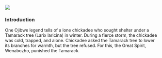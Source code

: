 <a href="https://www.juncture-digital.org"><img src="https://juncture-digital.github.io/juncture/static/images/ve-button.png"></a>

<param ve-config 
title="What We Know Now: Tracing the Tamarack"    source-image="https://upload.wikimedia.org/wikipedia/commons/4/4b/Crowns_of_Siberian_larch_in_winter.jpg"   banner="https://upload.wikimedia.org/wikipedia/commons/4/4b/Crowns_of_Siberian_larch_in_winter.jpg" 
height=100
author="Hannah Hardenbergh"
layout="vertical">

### Introduction
One Ojibwe legend tells of a lone chickadee who sought shelter under a Tamarack tree (Larix laricina) in winter. During a fierce storm, the chickadee was cold, trapped, and alone. Chickadee asked the Tamarack tree to lower its branches for warmth, but the tree refused. For this, the Great Spirit, Wenabozho, punished the Tamarack.
<param ve-image
	   src="wc:Larix_sibirica_with_golden_foliage.jpg"
	   caption="Tamarack tree needles turn a golden yellow in autumn.">
	   
	   
	   